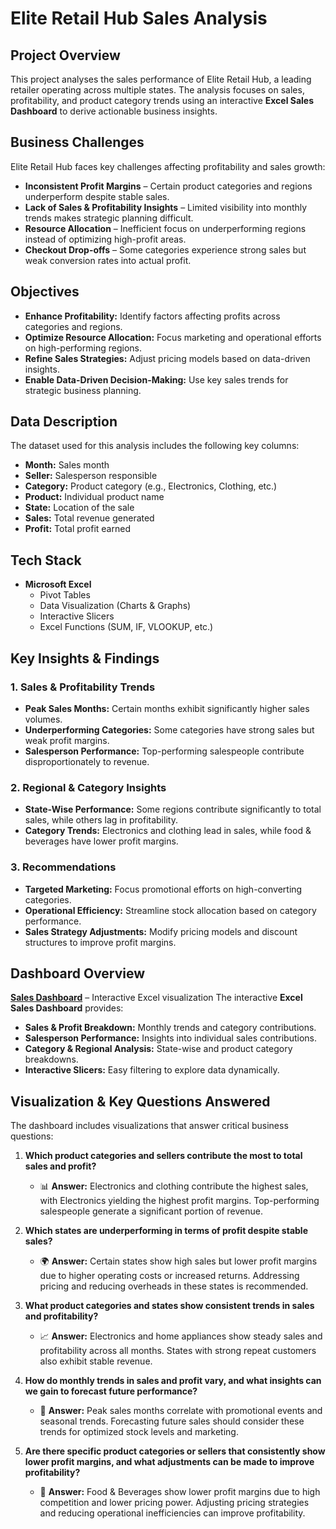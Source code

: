# **Elite Retail Hub Sales Analysis**

## **Project Overview**
This project analyses the sales performance of Elite Retail Hub, a leading retailer operating across multiple states. The analysis focuses on sales, profitability, and product category trends using an interactive **Excel Sales Dashboard** to derive actionable business insights.

## **Business Challenges**
Elite Retail Hub faces key challenges affecting profitability and sales growth:
- **Inconsistent Profit Margins** – Certain product categories and regions underperform despite stable sales.
- **Lack of Sales & Profitability Insights** – Limited visibility into monthly trends makes strategic planning difficult.
- **Resource Allocation** – Inefficient focus on underperforming regions instead of optimizing high-profit areas.
- **Checkout Drop-offs** – Some categories experience strong sales but weak conversion rates into actual profit.

## **Objectives**
- **Enhance Profitability:** Identify factors affecting profits across categories and regions.
- **Optimize Resource Allocation:** Focus marketing and operational efforts on high-performing regions.
- **Refine Sales Strategies:** Adjust pricing models based on data-driven insights.
- **Enable Data-Driven Decision-Making:** Use key sales trends for strategic business planning.

## **Data Description**
The dataset used for this analysis includes the following key columns:
- **Month:** Sales month
- **Seller:** Salesperson responsible
- **Category:** Product category (e.g., Electronics, Clothing, etc.)
- **Product:** Individual product name
- **State:** Location of the sale
- **Sales:** Total revenue generated
- **Profit:** Total profit earned

## **Tech Stack**
- **Microsoft Excel**
  - Pivot Tables
  - Data Visualization (Charts & Graphs)
  - Interactive Slicers
  - Excel Functions (SUM, IF, VLOOKUP, etc.)

## **Key Insights & Findings**
### **1. Sales & Profitability Trends**
- **Peak Sales Months:** Certain months exhibit significantly higher sales volumes.
- **Underperforming Categories:** Some categories have strong sales but weak profit margins.
- **Salesperson Performance:** Top-performing salespeople contribute disproportionately to revenue.

### **2. Regional & Category Insights**
- **State-Wise Performance:** Some regions contribute significantly to total sales, while others lag in profitability.
- **Category Trends:** Electronics and clothing lead in sales, while food & beverages have lower profit margins.

### **3. Recommendations**
- **Targeted Marketing:** Focus promotional efforts on high-converting categories.
- **Operational Efficiency:** Streamline stock allocation based on category performance.
- **Sales Strategy Adjustments:** Modify pricing models and discount structures to improve profit margins.

## **Dashboard Overview**
**[Sales Dashboard](salesdashboard.ng)** – Interactive Excel visualization
The interactive **Excel Sales Dashboard** provides:
- **Sales & Profit Breakdown:** Monthly trends and category contributions.
- **Salesperson Performance:** Insights into individual sales contributions.
- **Category & Regional Analysis:** State-wise and product category breakdowns.
- **Interactive Slicers:** Easy filtering to explore data dynamically.

## **Visualization & Key Questions Answered**
The dashboard includes visualizations that answer critical business questions:

1. **Which product categories and sellers contribute the most to total sales and profit?**  
   - 📊 **Answer:** Electronics and clothing contribute the highest sales, with Electronics yielding the highest profit margins. Top-performing salespeople generate a significant portion of revenue.

2. **Which states are underperforming in terms of profit despite stable sales?**  
   - 🌍 **Answer:** Certain states show high sales but lower profit margins due to higher operating costs or increased returns. Addressing pricing and reducing overheads in these states is recommended.

3. **What product categories and states show consistent trends in sales and profitability?**  
   - 📈 **Answer:** Electronics and home appliances show steady sales and profitability across all months. States with strong repeat customers also exhibit stable revenue.

4. **How do monthly trends in sales and profit vary, and what insights can we gain to forecast future performance?**  
   - 📅 **Answer:** Peak sales months correlate with promotional events and seasonal trends. Forecasting future sales should consider these trends for optimized stock levels and marketing.

5. **Are there specific product categories or sellers that consistently show lower profit margins, and what adjustments can be made to improve profitability?**  
   - 🛒 **Answer:** Food & Beverages show lower profit margins due to high competition and lower pricing power. Adjusting pricing strategies and reducing operational inefficiencies can improve profitability.


